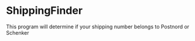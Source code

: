 # ShippingFinder

This program will determine if your shipping number belongs to Postnord or Schenker
